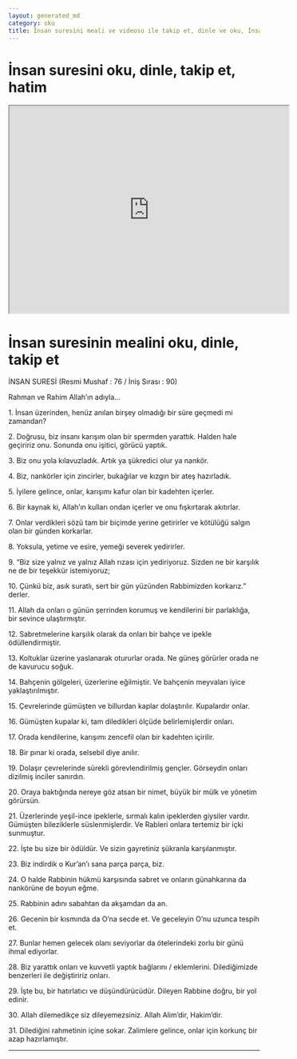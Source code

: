 ```yaml
---
layout: generated_md
category: oku
title: İnsan suresini meali ve videosu ile takip et, dinle ve oku, İnsan dinle, İnsan meali, hatim dinle, hatim yap.
---
```


<div class="container">
  <div class="row">
    <div class="col-lg-12">
      <h1>İnsan suresini oku, dinle, takip et, hatim</h1>
      <div class="div-youtube-embed">
        <iframe width="560" height="415" src="https://www.youtube.com/embed/">frameborder="0" allowfullscreen></iframe>
      </div>
    </div>
  </div>

  <div class="row">
    <div class="col-lg-12">
      <h1>İnsan suresinin mealini oku, dinle, takip et</h1>
      <div><p>İNSAN SURESİ (Resmi Mushaf : 76 / İniş Sırası : 90)</p><p>Rahman ve Rahim Allah’ın adıyla…</p><p></p><p></p><p>1. İnsan üzerinden, henüz anılan birşey olmadığı bir süre geçmedi mi zamandan?</p><p></p><p></p><p>2. Doğrusu, biz insanı karışım olan bir spermden yarattık. Halden hale geçiririz onu. Sonunda onu işitici, görücü yaptık.</p><p></p><p></p><p>3. Biz onu yola kılavuzladık. Artık ya şükredici olur ya nankör.</p><p></p><p></p><p>4. Biz, nankörler için zincirler, bukağılar ve kızgın bir ateş hazırladık.</p><p></p><p></p><p>5. İyilere gelince, onlar, karışımı kafur olan bir kadehten içerler.</p><p></p><p></p><p>6. Bir kaynak ki, Allah’ın kulları ondan içerler ve onu fışkırtarak akıtırlar.</p><p></p><p></p><p>7. Onlar verdikleri sözü tam bir biçimde yerine getirirler ve kötülüğü salgın olan bir günden korkarlar.</p><p></p><p></p><p>8. Yoksula, yetime ve esire, yemeği severek yedirirler.</p><p></p><p></p><p>9. “Biz size yalnız ve yalnız Allah rızası için yediriyoruz. Sizden ne bir karşılık ne de bir teşekkür istemiyoruz;</p><p></p><p></p><p>10. Çünkü biz, asık suratlı, sert bir gün yüzünden Rabbimizden korkarız.” derler.</p><p></p><p></p><p>11. Allah da onları o günün şerrinden korumuş ve kendilerini bir parlaklığa, bir sevince ulaştırmıştır.</p><p></p><p></p><p>12. Sabretmelerine karşılık olarak da onları bir bahçe ve ipekle ödüllendirmiştir.</p><p></p><p></p><p>13. Koltuklar üzerine yaslanarak otururlar orada. Ne güneş görürler orada ne de kavurucu soğuk.</p><p></p><p></p><p>14. Bahçenin gölgeleri, üzerlerine eğilmiştir. Ve bahçenin meyvaları iyice yaklaştırılmıştır.</p><p></p><p></p><p>15. Çevrelerinde gümüşten ve billurdan kaplar dolaştırılır. Kupalardır onlar.</p><p></p><p></p><p>16. Gümüşten kupalar ki, tam diledikleri ölçüde belirlemişlerdir onları.</p><p></p><p></p><p>17. Orada kendilerine, karışımı zencefil olan bir kadehten içirilir.</p><p></p><p></p><p>18. Bir pınar ki orada, selsebil diye anılır.</p><p></p><p></p><p>19. Dolaşır çevrelerinde sürekli görevlendirilmiş gençler. Görseydin onları dizilmiş inciler sanırdın.</p><p></p><p></p><p>20. Oraya baktığında nereye göz atsan bir nimet, büyük bir mülk ve yönetim görürsün.</p><p></p><p></p><p>21. Üzerlerinde yeşil-ince ipeklerle, sırmalı kalın ipeklerden giysiler vardır. Gümüşten bileziklerle süslenmişlerdir. Ve Rableri onlara tertemiz bir içki sunmuştur.</p><p></p><p></p><p>22. İşte bu size bir ödüldür. Ve sizin gayretiniz şükranla karşılanmıştır.</p><p></p><p></p><p>23. Biz indirdik o Kur’an’ı sana parça parça, biz.</p><p></p><p></p><p>24. O halde Rabbinin hükmü karşısında sabret ve onların günahkarına da nankörüne de boyun eğme.</p><p></p><p></p><p>25. Rabbinin adını sabahtan da akşamdan da an.</p><p></p><p></p><p>26. Gecenin bir kısmında da O’na secde et. Ve geceleyin O’nu uzunca tespih et.</p><p></p><p></p><p>27. Bunlar hemen gelecek olanı seviyorlar da ötelerindeki zorlu bir günü ihmal ediyorlar.</p><p></p><p></p><p>28. Biz yarattık onları ve kuvvetli yaptık bağlarını / eklemlerini. Dilediğimizde benzerleri ile değiştiririz onları.</p><p></p><p></p><p>29. İşte bu, bir hatırlatıcı ve düşündürücüdür. Dileyen Rabbine doğru, bir yol edinir.</p><p></p><p></p><p>30. Allah dilemedikçe siz dileyemezsiniz. Allah Alim’dir, Hakim’dir.</p><p></p><p></p><p>31. Dilediğini rahmetinin içine sokar. Zalimlere gelince, onlar için korkunç bir azap hazırlamıştır.</p><p></p><p></p><p></p><p></p></div>
    </div>
  </div>
</div>
<hr />